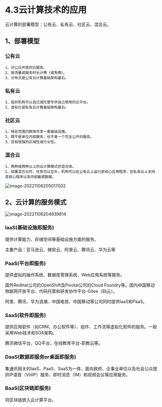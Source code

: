 # 4.3云计算技术的应用

云计算的部署模型：公有云、私有云、社区云、混合云。

## 1、部署模型

### 公有云

```
1、对公众开放的云服务。
2、按流量或服务时长计费（或免费）。
3、分布式是公有云计算基础架构基石。
```

### 私有云

```
1、组织机构可以自己或托管专供自己使用的云平台。
2、虚拟化是私有云计算基础架构基石。
```

### 社区云

```
1、特定范围内群体共享一套基础设施。
2、既不是单位内部服务，也不是一个完全公开的服务。
3、具有很强的区域性或行业性。
```

### 混合云

```
1、两种或两种以上的云计算模式的混合体。
2、部署混合云时，优势可以互补，机构可以在公有云上运行非核心应用程序，在私有云上支持其核心程序以及内部敏感数据。
```

![image-20221106205017002](https://xingqiu-tuchuang-1256524210.cos.ap-shanghai.myqcloud.com/13837/image-20221106205017002.png)

## 2、云计算的服务模式

![image-20221106204939814](https://xingqiu-tuchuang-1256524210.cos.ap-shanghai.myqcloud.com/13837/image-20221106204939814.png)

### IaaS(基础设施即服务)

提供计算能力、存储空间等基础设施方面的服务。

主要产品：亚马逊云、微软云、阿里云、腾讯云、华为云等

### PaaS(平台即服务)

提供虚拟的操作系统、数据库管理系统、Web应用系统等服务。

国外RedHat公司的OpenShift及Pivotal公司的Cloud Foundry等。国内中国移动物联网开放平台、代码托管和研发协作平台-Gitee（码云）。

阿里、腾讯、华为浪潮、中国电信、中国移动等公司同时提供IaaS和PaaS。

### SaaS(软件即服务)

提供应用软件（如CRM、办公软件等）、组件、工作流等虚拟化软件的服务。一般采用Web技术和SOA架构。

腾讯微信平台、QQ平台，在线教育平台-职教云等。

### DaaS(数据即服务or桌面即服务)

集通讯相关的IaaS、PaaS、SaaS为一体，面向政府、企事业单位以及社会公众提供IP语音（VolIP）服务、即时消息（IM）和视频会议等应用服务。

### BaaS(区块链即服务)

将区块链嵌入云计算平台。




